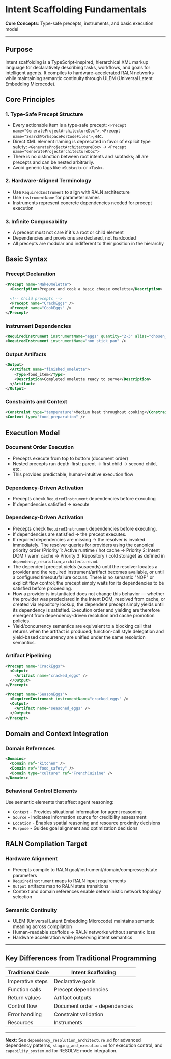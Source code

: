 # Intent Scaffolding Fundamentals

**Core Concepts**: Type-safe precepts, instruments, and basic execution model

---

## Purpose

Intent scaffolding is a TypeScript-inspired, hierarchical XML markup language for declaratively describing tasks, workflows, and goals for intelligent agents. It compiles to hardware-accelerated RALN networks while maintaining semantic continuity through ULEM (Universal Latent Embedding Microcode).

## Core Principles

### **1. Type-Safe Precept Structure**
- Every actionable item is a type-safe precept: `<Precept name="GenerateProjectArchitectureDoc">`, `<Precept name="SearchWorkspaceForCodeFiles">`, etc.
- Direct XML element naming is deprecated in favor of explicit type safety: `<GenerateProjectArchitectureDoc>` → `<Precept name="GenerateProjectArchitectureDoc">`
- There is no distinction between root intents and subtasks; all are precepts and can be nested arbitrarily.
- Avoid generic tags like `<Subtask>` or `<Task>`.

### **2. Hardware-Aligned Terminology**
- Use `RequiredInstrument` to align with RALN architecture
- Use `instrumentName`  for parameter names
- Instruments represent concrete dependencies needed for precept execution

### **3. Infinite Composability**
- A precept must not care if it's a root or child element
- Dependencies and provisions are declared, not hardcoded
- All precepts are modular and indifferent to their position in the hierarchy

## Basic Syntax

### **Precept Declaration**
```xml
<Precept name="MakeOmelette">
  <Description>Prepare and cook a basic cheese omelette</Description>
  
  <!-- Child precepts -->
  <Precept name="CrackEggs" />
  <Precept name="CookEggs" />
</Precept>
```

### **Instrument Dependencies**
```xml
<RequiredInstrument instrumentName="eggs" quantity="2-3" alias="chosen_eggs" />
<RequiredInstrument instrumentName="non_stick_pan" />
```

### **Output Artifacts**
```xml
<Output>
  <Artifact name="finished_omelette">
    <Type>food_item</Type>
    <Description>Completed omelette ready to serve</Description>
  </Artifact>
</Output>
```

### **Constraints and Context**
```xml
<Constraint type="temperature">Medium heat throughout cooking</Constraint>
<Context type="food_preparation" />
```

## Execution Model

### **Document Order Execution**
- Precepts execute from top to bottom (document order)
- Nested precepts run depth-first: parent → first child → second child, etc.
- This provides predictable, human-intuitive execution flow

### **Dependency-Driven Activation**
- Precepts check `RequiredInstrument` dependencies before executing
- If dependencies satisfied → execute

### **Dependency-Driven Activation**
- Precepts check `RequiredInstrument` dependencies before executing.
- If dependencies are satisfied → the precept executes.
- If required dependencies are missing → the resolver is invoked immediately. The resolver queries for providers using the canonical priority order (Priority 1: Active runtime / hot cache → Priority 2: Intent DOM / warm cache → Priority 3: Repository / cold storage) as defined in `dependency_resolution_architecture.md`.
- The dependent precept yields (suspends) until the resolver locates a provider and the required instrument/artifact becomes available, or until a configured timeout/failure occurs. There is no semantic "NOP" or explicit flow control; the precept simply waits for its dependencies to be satisfied before proceeding.
- How a provider is instantiated does not change this behavior — whether the provider was predeclared in the Intent DOM, resolved from cache, or created via repository lookup, the dependent precept simply yields until its dependency is satisfied. Execution order and yielding are therefore emergent from dependency-driven resolution and cache promotion policies.
- Yield/concurrency semantics are equivalent to a blocking call that returns when the artifact is produced; function-call style delegation and yield-based concurrency are unified under the same resolution semantics.

### **Artifact Pipelining**
```xml
<Precept name="CrackEggs">
  <Output>
    <Artifact name="cracked_eggs" />
  </Output>
</Precept>

<Precept name="SeasonEggs">
  <RequiredInstrument instrumentName="cracked_eggs" />
  <Output>
    <Artifact name="seasoned_eggs" />
  </Output>
</Precept>
```

## Domain and Context Integration

### **Domain References**
```xml
<Domains>
  <Domain ref="kitchen" />
  <Domain ref="food_safety" />
  <Domain type="culture" ref="FrenchCuisine" />
</Domains>
```

### **Behavioral Control Elements**
Use semantic elements that affect agent reasoning:
- `Context` - Provides situational information for agent reasoning
- `Source` - Indicates information source for credibility assessment  
- `Location` - Enables spatial reasoning and resource proximity decisions
- `Purpose` - Guides goal alignment and optimization decisions

## RALN Compilation Target

### **Hardware Alignment**
- Precepts compile to RALN goal/instrument/domain/compressedstate parameters
- `RequiredInstrument` maps to RALN input requirements
- `Output` artifacts map to RALN state transitions
- Context and domain references enable deterministic network topology selection

### **Semantic Continuity**
- ULEM (Universal Latent Embedding Microcode) maintains semantic meaning across compilation
- Human-readable scaffolds → RALN networks without semantic loss
- Hardware acceleration while preserving intent semantics

---

## Key Differences from Traditional Programming

| Traditional Code | Intent Scaffolding |
|------------------|-------------------|
| Imperative steps | Declarative goals |
| Function calls | Precept dependencies |
| Return values | Artifact outputs |
| Control flow | Document order + dependencies |
| Error handling | Constraint validation |
| Resources | Instruments |

---

**Next:** See `dependency_resolution_architecture.md` for advanced dependency patterns, `staging_and_execution.md` for execution control, and `capability_system.md` for RESOLVE mode integration.